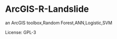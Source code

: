 ArcGIS-R-Landslide
==================

an ArcGIS toolbox,Random Forest,ANN,Logistic,SVM

License: GPL-3
